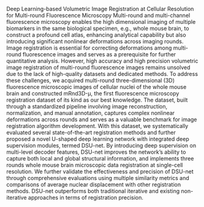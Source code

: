 Deep Learning-based Volumetric Image Registration at Cellular Resolution for Multi-round Fluorescence Microscopy
Multi-round and multi-channel fluorescence microscopy enables the high dimensional imaging of multiple biomarkers in the same biological specimen, e.g., whole mouse brain, to construct a profound cell atlas, enhancing analytical capability but also introducing significant nonlinear deformations across imaging rounds. Image registration is essential for correcting deformations among multi-round fluorescence images and serves as a prerequisite for further quantitative analysis. However, high accuracy and high precision volumetric image registration of multi-round fluorescence images remains unsolved due to the lack of high-quality datasets and dedicated methods. To address these challenges, we acquired multi-round three-dimensional (3D) fluorescence microscopic images of cellular nuclei of the whole mouse brain and constructed mRnd3D-μ, the first fluorescence microscopy registration dataset of its kind as our best knowledge. The dataset, built through a standardized pipeline involving image reconstruction, normalization, and manual annotation, captures complex nonlinear deformations across rounds and serves as a valuable benchmark for image registration algorithm development. With this dataset, we systematically evaluated several state-of-the-art registration methods and further proposed a novel U-shaped deep learning network with integrated deep supervision modules, termed DSU-net. By introducing deep supervision on multi-level decoder features, DSU-net improves the network’s ability to capture both local and global structural information, and implements three rounds whole mouse brain microscopic data registration at single-cell resolution. We further validate the effectiveness and precision of DSU-net through comprehensive evaluations using multiple similarity metrics and comparisons of average nuclear displacement with other registration methods. DSU-net outperforms both traditional iterative and existing non-iterative approaches in terms of registration precision.

